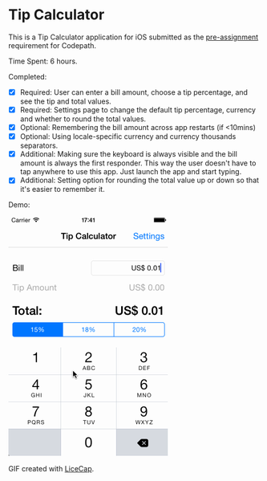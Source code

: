 # Tip Calculator

This is a Tip Calculator application for iOS submitted as the [pre-assignment](https://gist.github.com/timothy1ee/7747214) requirement for Codepath.

Time Spent: 6 hours.

Completed:

* [x] Required: User can enter a bill amount, choose a tip percentage, and see the tip and total values.
* [x] Required: Settings page to change the default tip percentage, currency and whether to round the total values.
* [x] Optional: Remembering the bill amount across app restarts (if <10mins)
* [x] Optional: Using locale-specific currency and currency thousands separators.
* [x] Additional: Making sure the keyboard is always visible and the bill amount is always the first responder. This way the user doesn't have to tap anywhere to use this app. Just launch the app and start typing.
* [x] Additional: Setting option for rounding the total value up or down so that it's easier to remember it.

Demo:

![Demo](./demo.gif)

GIF created with [LiceCap](http://www.cockos.com/licecap/).
